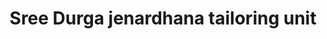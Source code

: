 ---
title: "Sree Durga jenardhana tailoring unit"
url: /thiruvananthapuram/sree-durga-jenardhana-tailoring-unit/
shop: tailor
---